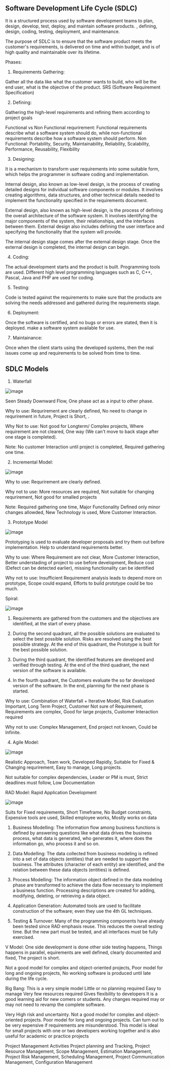 Software Development Life Cycle (SDLC)
---------------------------------------
It is a structured process used by software development teams to plan, design, develop, test, deploy, and maintain software products. , defining, design, coding, testing, deployment, and maintenance.

The purpose of SDLC is to ensure that the software product meets the customer's requirements, is delivered on time and within budget, and is of high quality and maintainable over its lifetime.


Phases:
1. Requirements Gathering:

Gather all the data like what the customer wants to build, who will be the end user, what is the objective of the product. SRS (Software Requirement Specification)


2. Defining:

Gathering the high-level requirements and refining them according to project goals

Functional vs Non Functional requrirement: Functional requirements describe what a software system should do, while non-functional requirements describe how a software system should perform. Non Functional: 
Portability,
Security,
Maintainability,
Reliability,
Scalability,
Performance,
Reusability,
Flexibility

3. Designing:

It is a mechanism to transform user requirements into some suitable form, which helps the programmer in software coding and implementation.

Internal design, also known as low-level design, is the process of creating detailed designs for individual software components or modules. It involves creating algorithms, data structures, and other technical details needed to implement the functionality specified in the requirements document.

External design, also known as high-level design, is the process of defining the overall architecture of the software system. It involves identifying the major components of the system, their relationships, and the interfaces between them. External design also includes defining the user interface and specifying the functionality that the system will provide.

The internal design stage comes after the external design stage. Once the external design is completed, the internal design can begin.

4. Coding:

The actual development starts and the product is built. Programming tools are used. Different high level programming languages such as C, C++, Pascal, Java and PHP are used for coding. 

5. Testing:

Code is tested against the requirements to make sure that the products are solving the needs addressed and gathered during the requirements stage.

6. Deployment:

Once the software is certified, and no bugs or errors are stated, then it is deployed. make a software system available for use. 

7. Maintainance:

Once when the client starts using the developed systems, then the real issues come up and requirements to be solved from time to time.

SDLC Models
------------

1. Waterfall

![image](https://user-images.githubusercontent.com/78067067/222524885-a1ac3f77-06c0-4b22-bb1b-ff0ea83a3549.png)

Seen Steady Downward Flow, One phase act as a input to other phase. 

Why to use: Requrirement are clearly defined, No need to change in requrirement in future, Project is Short, .

Why Not to use: Not good for Longterm/ Complex projects, Where requirement are not cleared, One way (We can't move to back stage after one stage is completed).

Note: No customer Interaction until project is completed, Required gathering one time.

2. Incremental Model:

![image](https://user-images.githubusercontent.com/78067067/222526374-bb713b0c-bcc1-4efa-963b-b567b08db2dd.png)

Why to use: Requrirement are clearly defined.

Why not to use: More resources are required, Not suitable for changing requrirement, Not good for smalled projects

Note: Required gathering one time, Major Functionality Defined only minor changes allowded, New Technology is used, More Customer Interaction.


3. Prototype Model

![image](https://user-images.githubusercontent.com/78067067/222527961-d92c2c70-6987-426d-bb52-457296135878.png)

Prototyping is used to evaluate developer proposals and try them out before implementation. Help to understand requirements better. 

Why to use: Where Requirement are not clear, More Customer Interaction, Better understading of project to use before development, Reduce cost (Defect can be detected earlier), missing functionality can be identified

Why not to use: Insufficient Requirement analysis leads to depend more on prototype, Scope could expand, Efforts to build prototype could be too much.

Spiral:

![image](https://user-images.githubusercontent.com/78067067/222529840-ffcfca87-3d44-41d9-82d7-cff2a735dbf6.png)

1. Requirements are gathered from the customers and the objectives are identified, at the start of every phase.

2. During the second quadrant, all the possible solutions are evaluated to select the best possible solution. Risks are resolved using the best possible strategy. At the end of this quadrant, the Prototype is built for the best possible solution.

3. During the third quadrant, the identified features are developed and verified through testing. At the end of the third quadrant, the next version of the software is available.

4. In the fourth quadrant, the Customers evaluate the so far developed version of the software. In the end, planning for the next phase is started.

Why to use: Combination of Waterfall + Iterative Model, Risk Evaluation Important, Long Term Project, Customer Not sure of Requirement, Requirements are complex, Good for large projects, Customer Interaction required

Why not to use: Complex Management, End project not known, Could be Infinite.

4. Agile Model:

![image](https://user-images.githubusercontent.com/78067067/222532523-86430b6e-e419-4f5b-a640-6f48c23b9b90.png)

Realistic Approach, Team work, Developed Rapidly, Suitable for Fixed & Changing requrirement, Easy to manage, Long projects.

Not suitable for complex dependencies, Leader or PM is must, Strict deadlines must follow, Low Documentation

RAD Model: Rapid Application Development

![image](https://user-images.githubusercontent.com/78067067/222533739-7e14ddcf-ccef-41df-b37b-078ce9722074.png)

Suits for Fixed requirements, Short Timeframe, No Budget constraints, Expensive tools are used, Skilled employee works, Mostly works on data

1. Business Modelling: The information flow among business functions is defined by answering questions like what data drives the business process, what data is generated, who generates it, where does the information go, who process it and so on.

2. Data Modelling: The data collected from business modeling is refined into a set of data objects (entities) that are needed to support the business. The attributes (character of each entity) are identified, and the relation between these data objects (entities) is defined.

3. Process Modelling:  The information object defined in the data modeling phase are transformed to achieve the data flow necessary to implement a business function. Processing descriptions are created for adding, modifying, deleting, or retrieving a data object.

4. Application Generation: Automated tools are used to facilitate construction of the software; even they use the 4th GL techniques.

5. Testing & Turnover: Many of the programming components have already been tested since RAD emphasis reuse. This reduces the overall testing time. But the new part must be tested, and all interfaces must be fully exercised.

V Model: One side development is done other side testing happens, Things happens in parallel, equirements are well defined, clearly documented and fixed, The project is short.

Not a good model for complex and object-oriented projects, Poor model for long and ongoing projects, No working software is produced until late during the life cycle.

Big Bang:
This is a very simple model
Little or no planning required
Easy to manage
Very few resources required
Gives flexibility to developers
It is a good learning aid for new comers or students.
Any changes required may or may not need to revamp the complete software.

Very High risk and uncertainty.
Not a good model for complex and object-oriented projects.
Poor model for long and ongoing projects.
Can turn out to be very expensive if requirements are misunderstood.
This model is ideal for small projects with one or two developers working together and is also useful for academic or practice projects

Project Management Activities
Project planning and Tracking,
Project Resource Management,
Scope Management,
Estimation Management,
Project Risk Management,
Scheduling Management,
Project Communication Management,
Configuration Management


